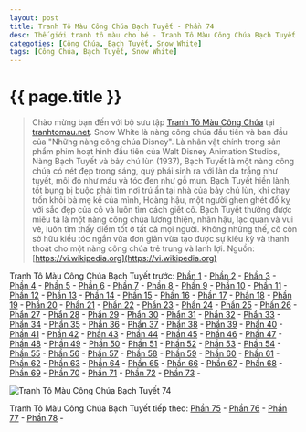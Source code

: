 ```yaml
---
layout: post
title: Tranh Tô Màu Công Chúa Bạch Tuyết - Phần 74
desc: Thế giới tranh tô màu cho bé - Tranh Tô Màu Công Chúa Bạch Tuyết - Phần 74
categoties: [Công Chúa, Bạch Tuyết, Snow White]
tags: [Công Chúa, Bạch Tuyết, Snow White]
---
```

{{ page.title }}
================
> Chào mừng bạn đến với bộ sưu tập [Tranh Tô Màu Công Chúa](http://tranhtomau.net/) tại [tranhtomau.net](http://tranhtomau.net/). Snow White là nàng công chúa đầu tiên và ban đầu của "Những nàng công chúa Disney". Là nhân vật chính trong sản phẩm phim hoạt hình đầu tiên của Walt Disney Animation Studios, Nàng Bạch Tuyết và bảy chú lùn (1937), Bạch Tuyết là một nàng công chúa có nét đẹp trong sáng, quý phái sinh ra với làn da trắng như tuyết, môi đỏ như máu và tóc đen như gỗ mun. Bạch Tuyết hiền lành, tốt bụng bị buộc phải tìm nơi trú ẩn tại nhà của bảy chú lùn, khi chạy trốn khỏi bà mẹ kế của mình, Hoàng hậu, một người ghen ghét đố kỵ với sắc đẹp của cô và luôn tìm cách giết cô. Bạch Tuyết thường được miêu tả là một nàng công chúa lương thiện, nhân hậu, lạc quan và vui vẻ, luôn tìm thấy điểm tốt ở tất cả mọi người. Không những thế, cô còn sở hữu kiểu tóc ngắn vừa đơn giản vừa tạo được sự kiêu kỳ và thanh thoát cho một nàng công chúa trẻ trung và lanh lợi. Nguồn: [https://vi.wikipedia.org](https://vi.wikipedia.org)

Tranh Tô Màu Công Chúa Bạch Tuyết trước: [Phần 1](http://tranhtomau.net/2018/02/03/Tranh-To-Mau-Cong-Chua-Bach-Tuyet-phan-1.html) - [Phần 2](http://tranhtomau.net/2018/02/03/Tranh-To-Mau-Cong-Chua-Bach-Tuyet-phan-2.html) - [Phần 3](http://tranhtomau.net/2018/02/03/Tranh-To-Mau-Cong-Chua-Bach-Tuyet-phan-3.html) - [Phần 4](http://tranhtomau.net/2018/02/03/Tranh-To-Mau-Cong-Chua-Bach-Tuyet-phan-4.html) - [Phần 5](http://tranhtomau.net/2018/02/03/Tranh-To-Mau-Cong-Chua-Bach-Tuyet-phan-5.html) - [Phần 6](http://tranhtomau.net/2018/02/03/Tranh-To-Mau-Cong-Chua-Bach-Tuyet-phan-6.html) - [Phần 7](http://tranhtomau.net/2018/02/03/Tranh-To-Mau-Cong-Chua-Bach-Tuyet-phan-7.html) - [Phần 8](http://tranhtomau.net/2018/02/03/Tranh-To-Mau-Cong-Chua-Bach-Tuyet-phan-8.html) - [Phần 9](http://tranhtomau.net/2018/02/03/Tranh-To-Mau-Cong-Chua-Bach-Tuyet-phan-9.html) - [Phần 10](http://tranhtomau.net/2018/02/03/Tranh-To-Mau-Cong-Chua-Bach-Tuyet-phan-10.html) - [Phần 11](http://tranhtomau.net/2018/02/03/Tranh-To-Mau-Cong-Chua-Bach-Tuyet-phan-11.html) - [Phần 12](http://tranhtomau.net/2018/02/03/Tranh-To-Mau-Cong-Chua-Bach-Tuyet-phan-12.html) - [Phần 13](http://tranhtomau.net/2018/02/03/Tranh-To-Mau-Cong-Chua-Bach-Tuyet-phan-13.html) - [Phần 14](http://tranhtomau.net/2018/02/03/Tranh-To-Mau-Cong-Chua-Bach-Tuyet-phan-14.html) - [Phần 15](http://tranhtomau.net/2018/02/03/Tranh-To-Mau-Cong-Chua-Bach-Tuyet-phan-15.html) - [Phần 16](http://tranhtomau.net/2018/02/03/Tranh-To-Mau-Cong-Chua-Bach-Tuyet-phan-16.html) - [Phần 17](http://tranhtomau.net/2018/02/03/Tranh-To-Mau-Cong-Chua-Bach-Tuyet-phan-17.html) - [Phần 18](http://tranhtomau.net/2018/02/03/Tranh-To-Mau-Cong-Chua-Bach-Tuyet-phan-18.html) - [Phần 19](http://tranhtomau.net/2018/02/03/Tranh-To-Mau-Cong-Chua-Bach-Tuyet-phan-19.html) - [Phần 20](http://tranhtomau.net/2018/02/03/Tranh-To-Mau-Cong-Chua-Bach-Tuyet-phan-20.html) - [Phần 21](http://tranhtomau.net/2018/02/03/Tranh-To-Mau-Cong-Chua-Bach-Tuyet-phan-21.html) - [Phần 22](http://tranhtomau.net/2018/02/03/Tranh-To-Mau-Cong-Chua-Bach-Tuyet-phan-22.html) - [Phần 23](http://tranhtomau.net/2018/02/03/Tranh-To-Mau-Cong-Chua-Bach-Tuyet-phan-23.html) - [Phần 24](http://tranhtomau.net/2018/02/03/Tranh-To-Mau-Cong-Chua-Bach-Tuyet-phan-24.html) - [Phần 25](http://tranhtomau.net/2018/02/03/Tranh-To-Mau-Cong-Chua-Bach-Tuyet-phan-25.html) - [Phần 26](http://tranhtomau.net/2018/02/03/Tranh-To-Mau-Cong-Chua-Bach-Tuyet-phan-26.html) - [Phần 27](http://tranhtomau.net/2018/02/03/Tranh-To-Mau-Cong-Chua-Bach-Tuyet-phan-27.html) - [Phần 28](http://tranhtomau.net/2018/02/03/Tranh-To-Mau-Cong-Chua-Bach-Tuyet-phan-28.html) - [Phần 29](http://tranhtomau.net/2018/02/03/Tranh-To-Mau-Cong-Chua-Bach-Tuyet-phan-29.html) - [Phần 30](http://tranhtomau.net/2018/02/03/Tranh-To-Mau-Cong-Chua-Bach-Tuyet-phan-30.html) - [Phần 31](http://tranhtomau.net/2018/02/03/Tranh-To-Mau-Cong-Chua-Bach-Tuyet-phan-31.html) - [Phần 32](http://tranhtomau.net/2018/02/03/Tranh-To-Mau-Cong-Chua-Bach-Tuyet-phan-32.html) - [Phần 33](http://tranhtomau.net/2018/02/03/Tranh-To-Mau-Cong-Chua-Bach-Tuyet-phan-33.html) - [Phần 34](http://tranhtomau.net/2018/02/03/Tranh-To-Mau-Cong-Chua-Bach-Tuyet-phan-34.html) - [Phần 35](http://tranhtomau.net/2018/02/03/Tranh-To-Mau-Cong-Chua-Bach-Tuyet-phan-35.html) - [Phần 36](http://tranhtomau.net/2018/02/03/Tranh-To-Mau-Cong-Chua-Bach-Tuyet-phan-36.html) - [Phần 37](http://tranhtomau.net/2018/02/03/Tranh-To-Mau-Cong-Chua-Bach-Tuyet-phan-37.html) - [Phần 38](http://tranhtomau.net/2018/02/03/Tranh-To-Mau-Cong-Chua-Bach-Tuyet-phan-38.html) - [Phần 39](http://tranhtomau.net/2018/02/03/Tranh-To-Mau-Cong-Chua-Bach-Tuyet-phan-39.html) - [Phần 40](http://tranhtomau.net/2018/02/03/Tranh-To-Mau-Cong-Chua-Bach-Tuyet-phan-40.html) - [Phần 41](http://tranhtomau.net/2018/02/03/Tranh-To-Mau-Cong-Chua-Bach-Tuyet-phan-41.html) - [Phần 42](http://tranhtomau.net/2018/02/03/Tranh-To-Mau-Cong-Chua-Bach-Tuyet-phan-42.html) - [Phần 43](http://tranhtomau.net/2018/02/03/Tranh-To-Mau-Cong-Chua-Bach-Tuyet-phan-43.html) - [Phần 44](http://tranhtomau.net/2018/02/03/Tranh-To-Mau-Cong-Chua-Bach-Tuyet-phan-44.html) - [Phần 45](http://tranhtomau.net/2018/02/03/Tranh-To-Mau-Cong-Chua-Bach-Tuyet-phan-45.html) - [Phần 46](http://tranhtomau.net/2018/02/03/Tranh-To-Mau-Cong-Chua-Bach-Tuyet-phan-46.html) - [Phần 47](http://tranhtomau.net/2018/02/03/Tranh-To-Mau-Cong-Chua-Bach-Tuyet-phan-47.html) - [Phần 48](http://tranhtomau.net/2018/02/03/Tranh-To-Mau-Cong-Chua-Bach-Tuyet-phan-48.html) - [Phần 49](http://tranhtomau.net/2018/02/03/Tranh-To-Mau-Cong-Chua-Bach-Tuyet-phan-49.html) - [Phần 50](http://tranhtomau.net/2018/02/03/Tranh-To-Mau-Cong-Chua-Bach-Tuyet-phan-50.html) - [Phần 51](http://tranhtomau.net/2018/02/03/Tranh-To-Mau-Cong-Chua-Bach-Tuyet-phan-51.html) - [Phần 52](http://tranhtomau.net/2018/02/03/Tranh-To-Mau-Cong-Chua-Bach-Tuyet-phan-52.html) - [Phần 53](http://tranhtomau.net/2018/02/03/Tranh-To-Mau-Cong-Chua-Bach-Tuyet-phan-53.html) - [Phần 54](http://tranhtomau.net/2018/02/03/Tranh-To-Mau-Cong-Chua-Bach-Tuyet-phan-54.html) - [Phần 55](http://tranhtomau.net/2018/02/03/Tranh-To-Mau-Cong-Chua-Bach-Tuyet-phan-55.html) - [Phần 56](http://tranhtomau.net/2018/02/03/Tranh-To-Mau-Cong-Chua-Bach-Tuyet-phan-56.html) - [Phần 57](http://tranhtomau.net/2018/02/03/Tranh-To-Mau-Cong-Chua-Bach-Tuyet-phan-57.html) - [Phần 58](http://tranhtomau.net/2018/02/03/Tranh-To-Mau-Cong-Chua-Bach-Tuyet-phan-58.html) - [Phần 59](http://tranhtomau.net/2018/02/03/Tranh-To-Mau-Cong-Chua-Bach-Tuyet-phan-59.html) - [Phần 60](http://tranhtomau.net/2018/02/03/Tranh-To-Mau-Cong-Chua-Bach-Tuyet-phan-60.html) - [Phần 61](http://tranhtomau.net/2018/02/03/Tranh-To-Mau-Cong-Chua-Bach-Tuyet-phan-61.html) - [Phần 62](http://tranhtomau.net/2018/02/03/Tranh-To-Mau-Cong-Chua-Bach-Tuyet-phan-62.html) - [Phần 63](http://tranhtomau.net/2018/02/03/Tranh-To-Mau-Cong-Chua-Bach-Tuyet-phan-63.html) - [Phần 64](http://tranhtomau.net/2018/02/03/Tranh-To-Mau-Cong-Chua-Bach-Tuyet-phan-64.html) - [Phần 65](http://tranhtomau.net/2018/02/03/Tranh-To-Mau-Cong-Chua-Bach-Tuyet-phan-65.html) - [Phần 66](http://tranhtomau.net/2018/02/03/Tranh-To-Mau-Cong-Chua-Bach-Tuyet-phan-66.html) - [Phần 67](http://tranhtomau.net/2018/02/03/Tranh-To-Mau-Cong-Chua-Bach-Tuyet-phan-67.html) - [Phần 68](http://tranhtomau.net/2018/02/03/Tranh-To-Mau-Cong-Chua-Bach-Tuyet-phan-68.html) - [Phần 69](http://tranhtomau.net/2018/02/03/Tranh-To-Mau-Cong-Chua-Bach-Tuyet-phan-69.html) - [Phần 70](http://tranhtomau.net/2018/02/03/Tranh-To-Mau-Cong-Chua-Bach-Tuyet-phan-70.html) - [Phần 71](http://tranhtomau.net/2018/02/03/Tranh-To-Mau-Cong-Chua-Bach-Tuyet-phan-71.html) - [Phần 72](http://tranhtomau.net/2018/02/03/Tranh-To-Mau-Cong-Chua-Bach-Tuyet-phan-72.html) - [Phần 73](http://tranhtomau.net/2018/02/03/Tranh-To-Mau-Cong-Chua-Bach-Tuyet-phan-73.html) - 

<script async src="//pagead2.googlesyndication.com/pagead/js/adsbygoogle.js"></script><!-- TextAds-Responsive --><ins class="adsbygoogle" style="display:block" data-ad-client="ca-pub-6753140515841889" data-ad-slot="9811874670" data-ad-format="auto"></ins><script> (adsbygoogle = window.adsbygoogle || []).push({}); </script>

![Tranh Tô Màu Công Chúa Bạch Tuyết 74](http://tranhtomau.net/img1/Tranh-To-Mau-Cong-Chua-Bach-Tuyet%20(74).jpg "Tranh Tô Màu Công Chúa Bạch Tuyết 74")

<script async src="//pagead2.googlesyndication.com/pagead/js/adsbygoogle.js"></script><!-- TextAds-Responsive --><ins class="adsbygoogle" style="display:block" data-ad-client="ca-pub-6753140515841889" data-ad-slot="9811874670" data-ad-format="auto"></ins><script> (adsbygoogle = window.adsbygoogle || []).push({}); </script>

Tranh Tô Màu Công Chúa Bạch Tuyết tiếp theo: [Phần 75](http://tranhtomau.net/2018/02/03/Tranh-To-Mau-Cong-Chua-Bach-Tuyet-phan-75.html) - [Phần 76](http://tranhtomau.net/2018/02/03/Tranh-To-Mau-Cong-Chua-Bach-Tuyet-phan-76.html) - [Phần 77](http://tranhtomau.net/2018/02/03/Tranh-To-Mau-Cong-Chua-Bach-Tuyet-phan-77.html) - [Phần 78](http://tranhtomau.net/2018/02/03/Tranh-To-Mau-Cong-Chua-Bach-Tuyet-phan-78.html) - 
